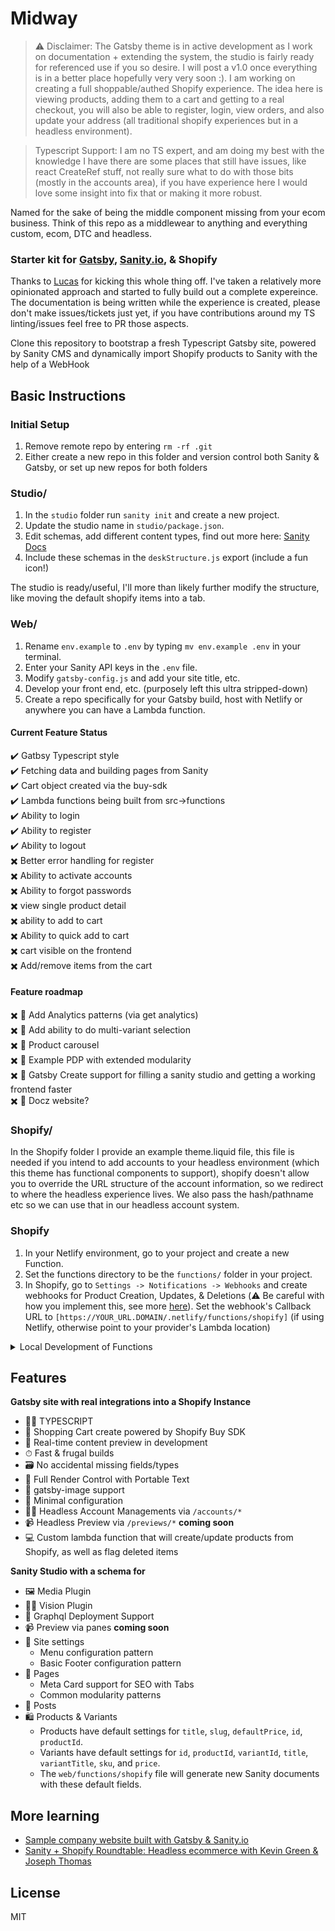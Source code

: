 # Midway

> ⚠️ Disclaimer: The Gatsby theme is in active development as I work on documentation + extending the system, the studio is fairly ready for referenced use if you so desire. I will post a v1.0 once everything is in a better place hopefully very very soon :). I am working on creating a full shoppable/authed Shopify experience. The idea here is viewing products, adding them to a cart and getting to a real checkout, you will also be able to register, login, view orders, and also update your address (all traditional shopify experiences but in a headless environment).

> Typescript Support: I am no TS expert, and am doing my best with the knowledge I have there are some places that still have issues, like react CreateRef stuff, not really sure what to do with those bits (mostly in the accounts area), if you have experience here I would love some insight into fix that or making it more robust.

Named for the sake of being the middle component missing from your ecom business. Think of this repo as a middlewear to anything and everything custom, ecom, DTC and headless.

### Starter kit for [Gatsby](https://www.gatsbyjs.org/), [Sanity.io](https://www.sanity.io), & Shopify

Thanks to [Lucas](https://github.com/lucasvocos/gatsby-sanity-shopify) for kicking this whole thing off. I've taken a relatively more opinionated approach and started to fully build out a complete expereince. The documentation is being written while the experience is created, please don't make issues/tickets just yet, if you have contributions around my TS linting/issues feel free to PR those aspects.  

Clone this repository to bootstrap a fresh Typescript Gatsby site, powered by Sanity CMS and dynamically import Shopify products to Sanity with the help of a WebHook


## Basic Instructions

### Initial Setup
1. Remove remote repo by entering `rm -rf .git`
2. Either create a new repo in this folder and version control both Sanity & Gatsby, or set up new repos for both folders

### Studio/
1. In the `studio` folder run `sanity init` and create a new project.
2. Update the studio name in `studio/package.json`.
3. Edit schemas, add different content types, find out more here: [Sanity Docs](https://www.sanity.io/docs/sanity-studio)
4. Include these schemas in the `deskStructure.js` export (include a fun icon!)

The studio is ready/useful, I'll more than likely further modify the structure, like moving the default shopify items into a tab.

### Web/
1. Rename `env.example` to `.env` by typing `mv env.example .env` in your terminal.
2. Enter your Sanity API keys in the `.env` file.
3. Modify `gatsby-config.js` and add your site title, etc.
3. Develop your front end, etc. (purposely left this ultra stripped-down)
4. Create a repo specifically for your Gatsby build, host with Netlify or anywhere you can have a Lambda function.

#### Current Feature Status
✔️ Gatbsy Typescript style  
✔️ Fetching data and building pages from Sanity  
✔️ Cart object created via the buy-sdk  
✔️ Lambda functions being built from src->functions  
✔️ Ability to login  
✔️ Ability to register  
✔️ Ability to logout  
✖️ Better error handling for register  
✖️ Ability to activate accounts  
✖️ Ability to forgot passwords  
✖️ view single product detail  
✖️ ability to add to cart  
✖️ Ability to quick add to cart  
✖️ cart visible on the frontend  
✖️ Add/remove items from the cart  

#### Feature roadmap
✖️ 🍝 Add Analytics patterns (via get analytics)  
✖️ 🍝 Add ability to do multi-variant selection  
✖️ 🍝 Product carousel  
✖️ 🍝 Example PDP with extended modularity  
✖️ 🍝 Gatsby Create support for filling a sanity studio and getting a working frontend faster  
✖️ 🍝 Docz website?  

### Shopify/
In the Shopify folder I provide an example theme.liquid file, this file is needed if you intend to add accounts to your headless environment (which this theme has functional components to support), shopify doesn't allow you to override the URL structure of the account information, so we redirect to where the headless experience lives. We also pass the hash/pathname etc so we can use that in our headless account system.

### Shopify 

1. In your Netlify environment, go to your project and create a new Function.
2. Set the functions directory to be the `functions/` folder in your project.
3. In Shopify, go to `Settings -> Notifications -> Webhooks` and create webhooks for Product Creation, Updates, & Deletions (⚠️ Be careful with how you implement this, see more [here](https://github.com/lucasvocos/gatsby-sanity-shopify/blob/d69ed053dfa3e21b17a1c10e1b5697044774f70d/web/functions/shopify.js#L171)). Set the webhook's Callback URL to `[https://YOUR_URL.DOMAIN/.netlify/functions/shopify]` (if using Netlify, otherwise point to your provider's Lambda location)

<details>
<summary>Local Development of Functions</summary>
You can alternatively run your webhook locally, you can do this with ngrok
1. npm install ngrok -g
2. ngrok [:PORT] http
3. Point Shopify webhook to the above url +  /.netlify/functions/shopify
</details>

## Features

**Gatsby site with real integrations into a Shopify Instance**
  * 👨‍💻 TYPESCRIPT 
  * 🛒 Shopping Cart create powered by Shopify Buy SDK
  * 📡 Real-time content preview in development
  * ⏱ Fast & frugal builds
  * 🗃 No accidental missing fields/types
  * 🧰 Full Render Control with Portable Text
  * 📸 gatsby-image support
  * 🔧 Minimal configuration
  * 💆‍♀️ Headless Account Managements via `/accounts/*` 
  * 📹 Headless Preview via `/previews/*` **coming soon**
  * 💻 Custom lambda function that will create/update products from Shopify, as well as flag deleted items

**Sanity Studio with a schema for**
  * 🖼️ Media Plugin
  * 👨‍💻 Vision Plugin
  * 🚀 Graphql Deployment Support
  * 📹 Preview via panes **coming soon**
  * 🏢 Site settings
    * Menu configuration pattern
    * Basic Footer configuration pattern
  * 📃 Pages
    * Meta Card support for SEO with Tabs
    * Common modularity patterns
  * 📰 Posts
  * 🛍 Products & Variants
    * Products have default settings for `title`, `slug`, `defaultPrice`, `id`, `productId`.
    * Variants have default settings for `id`, `productId`, `variantId`, `title`, `variantTitle`, `sku`, and `price`.
    * The `web/functions/shopify` file will generate new Sanity documents with these default fields.


## More learning

* [Sample company website built with Gatsby & Sanity.io](https://github.com/sanity-io/example-company-website-gatsby-sanity-combo)
* [Sanity + Shopify Roundtable: Headless ecommerce with Kevin Green & Joseph Thomas](https://www.youtube.com/watch?v=4mgI333aGvo) 

## License

MIT
